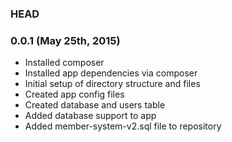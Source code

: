 ### HEAD

### 0.0.1 (May 25th, 2015)

*   Installed composer
*   Installed app dependencies via composer
*   Initial setup of directory structure and files
*   Created app config files
*   Created database and users table
*   Added database support to app
*   Added member-system-v2.sql file to repository